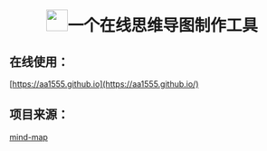 <h1 align="center"><img src="https://raw.githubusercontent.com/aa1555/aa1555.github.io/main/dist/logo.ico" height="38" width="38">一个在线思维导图制作工具</h1>

## 在线使用：

[https://aa1555.github.io](https://aa1555.github.io/)

## 项目来源：

[mind-map](https://github.com/wanglin2/mind-map)
